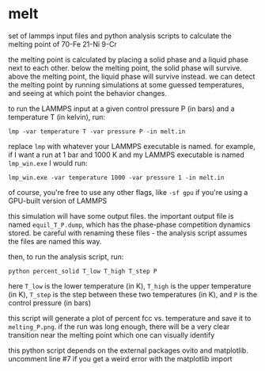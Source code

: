 # melt
set of lammps input files and python analysis scripts to calculate the melting point of 70-Fe 21-Ni 9-Cr

the melting point is calculated by placing a solid phase and a liquid phase next to each other. below the melting point, the solid phase will survive. above the melting point, the liquid phase will survive instead. we can detect the melting point by running simulations at some guessed temperatures, and seeing at which point the behavior changes.

to run the LAMMPS input at a given control pressure P (in bars) and a temperature T (in kelvin), run:

``lmp -var temperature T -var pressure P -in melt.in``

replace `lmp` with whatever your LAMMPS executable is named. for example, if I want a run at 1 bar and 1000 K and my LAMMPS executable is named `lmp_win.exe` I would run:

``lmp_win.exe -var temperature 1000 -var pressure 1 -in melt.in``

of course, you're free to use any other flags, like `-sf gpu` if you're using a GPU-built version of LAMMPS

this simulation will have some output files. the important output file is named `equil_T_P.dump`, which has the phase-phase competition dynamics stored. be careful with renaming these files - the analysis script assumes the files are named this way.

then, to run the analysis script, run:

``python percent_solid T_low T_high T_step P``

here `T_low` is the lower temperature (in K), `T_high` is the upper temperature (in K), `T_step` is the step between these two temperatures (in K), and `P` is the control pressure (in bars)

this script will generate a plot of percent fcc vs. temperature and save it to `melting_P.png`. if the run was long enough, there will be a very clear transition near the melting point which one can visually identify

this python script depends on the external packages ovito and matplotlib. uncomment line #7 if you get a weird error with the matplotlib import
